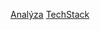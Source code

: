 [Analýza](https://github.com/TomasKrycfalusij/parking-slot-reservation/blob/main/docs/Anal%C3%BDza.md)
[TechStack](https://github.com/TomasKrycfalusij/parking-slot-reservation/blob/main/docs/TechStack.md)

